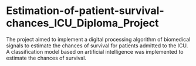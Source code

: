# Estimation-of-patient-survival-chances_ICU_Diploma_Project
The project aimed to implement a digital processing algorithm of biomedical signals to estimate the chances of survival for patients admitted to the ICU. A classification model based on artificial intelligence was implemented to estimate the chances of survival.
